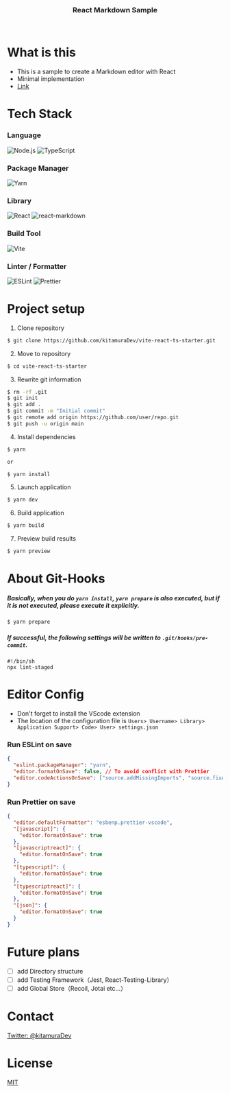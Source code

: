 <br />

<h3 align="center">React Markdown Sample</h3>

<br />

# What is this

- This is a sample to create a Markdown editor with React
- Minimal implementation
- [Link](kitamuradev.github.io/sample-react-markdown)

# Tech Stack

### Language

![Node.js](https://img.shields.io/badge/Node-v16.10.0-blue)
![TypeScript](https://img.shields.io/badge/TypeScript-v4.6.4-blue)

### Package Manager

![Yarn](https://img.shields.io/badge/Yarn-v1.22.5-blue)

### Library

![React](https://img.shields.io/badge/React-v18.2.0-blue)
![react-markdown](https://img.shields.io/badge/react_markdown-v5.0.3-blue)

### Build Tool

![Vite](https://img.shields.io/badge/Vite-v3.0.0-blue)

### Linter / Formatter

![ESLint](https://img.shields.io/badge/ESLint-v8.18.0-blue)
![Prettier](https://img.shields.io/badge/Prettier-v2.7.1-blue)

# Project setup

1. Clone repository

```bash
$ git clone https://github.com/kitamuraDev/vite-react-ts-starter.git
```

2. Move to repository

```bash
$ cd vite-react-ts-starter
```

3. Rewrite git information

```bash
$ rm -rf .git
$ git init
$ git add .
$ git commit -m "Initial commit"
$ git remote add origin https://github.com/user/repo.git
$ git push -u origin main
```

4. Install dependencies

```bash
$ yarn

or

$ yarn install
```

5. Launch application

```bash
$ yarn dev
```

6. Build application

```bash
$ yarn build
```

7. Preview build results

```bash
$ yarn preview
```

# About Git-Hooks

##### Basically, when you do `yarn install`, `yarn prepare` is also executed, but if it is not executed, please execute it explicitly.

```bash
$ yarn prepare
```

##### If successful, the following settings will be written to `.git/hooks/pre-commit`.

```
#!/bin/sh
npx lint-staged
```

# Editor Config

- Don't forget to install the VScode extension
- The location of the configuration file is `Users> Username> Library> Application Support> Code> User> settings.json`

### Run ESLint on save

```json
{
  "eslint.packageManager": "yarn",
  "editor.formatOnSave": false, // To avoid conflict with Prettier
  "editor.codeActionsOnSave": ["source.addMissingImports", "source.fixAll.eslint"]
}
```

### Run Prettier on save

```json
{
  "editor.defaultFormatter": "esbenp.prettier-vscode",
  "[javascript]": {
    "editor.formatOnSave": true
  },
  "[javascriptreact]": {
    "editor.formatOnSave": true
  },
  "[typescript]": {
    "editor.formatOnSave": true
  },
  "[typescriptreact]": {
    "editor.formatOnSave": true
  },
  "[json]": {
    "editor.formatOnSave": true
  }
}
```

# Future plans

- [ ] add Directory structure
- [ ] add Testing Framework（Jest, React-Testing-Library）
- [ ] add Global Store（Recoil, Jotai etc...）

# Contact

[Twitter: @kitamuraDev](https://twitter.com/kitamuraDev)

# License

[MIT](https://choosealicense.com/licenses/mit/)
